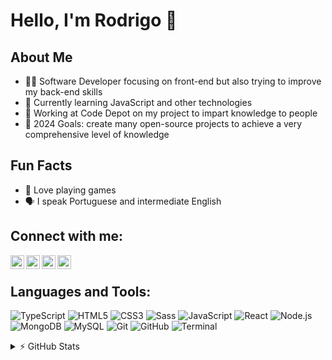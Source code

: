 # Hello, I'm Rodrigo 👋

## About Me
- 👨‍💻 Software Developer focusing on front-end but also trying to improve my back-end skills
- 🌱 Currently learning JavaScript and other technologies
- 💼 Working at Code Depot on my project to impart knowledge to people
- 🎯 2024 Goals: create many open-source projects to achieve a very comprehensive level of knowledge

## Fun Facts
- 📖 Love playing games
- 🗣️ I speak Portuguese and intermediate English

## Connect with me:

<a href="https://twitter.com/yourtwitter">
  <img align="left" alt="Twitter" width="22px" src="https://cdn3.emoji.gg/emojis/6627-x-logo.png" />
</a>
<a href="https://www.linkedin.com/in/yourlinkedin/">
  <img align="left" alt="Linkedin" width="22px" src="https://cdn3.emoji.gg/emojis/8197-linkedin.png" />
</a>
<a href=https://www.instagram.com/code.depot/">
  <img align="left" alt="Instagram" width="22px" src="https://cdn3.emoji.gg/emojis/2579-instagramlogo.png" />
</a>
<a href="Discord Invite">
  <img align="left" alt="Discord" width="22px" src="https://cdn3.emoji.gg/emojis/4929-discord.png" />
</a>
<br />

## Languages and Tools:

![TypeScript](https://img.shields.io/badge/-TypeScript-3178C6?style=flat-square&logo=typescript&logoColor=white)
![HTML5](https://img.shields.io/badge/-HTML5-E34F26?style=flat-square&logo=html5&logoColor=white)
![CSS3](https://img.shields.io/badge/-CSS3-1572B6?style=flat-square&logo=css3)
![Sass](https://img.shields.io/badge/-Sass-CC6699?style=flat-square&logo=sass&logoColor=white)
![JavaScript](https://img.shields.io/badge/-JavaScript-F7DF1E?style=flat-square&logo=javascript&logoColor=black)
![React](https://img.shields.io/badge/-React-61DAFB?style=flat-square&logo=react&logoColor=black)
![Node.js](https://img.shields.io/badge/-Node.js-339933?style=flat-square&logo=node.js&logoColor=white)
![MongoDB](https://img.shields.io/badge/-MongoDB-47A248?style=flat-square&logo=mongodb&logoColor=white)
![MySQL](https://img.shields.io/badge/-MySQL-4479A1?style=flat-square&logo=mysql&logoColor=white)
![Git](https://img.shields.io/badge/-Git-F05032?style=flat-square&logo=git&logoColor=white)
![GitHub](https://img.shields.io/badge/-GitHub-181717?style=flat-square&logo=github)
![Terminal](https://img.shields.io/badge/-Terminal-4D4D4D?style=flat-square&logo=terminal&logoColor=white)

<details>
  <summary>⚡ GitHub Stats</summary>

  ![RodrigoCMorgado's GitHub Stats](https://github-readme-stats.vercel.app/api?username=RodrigoCMorgado&show_icons=true)

</details>
